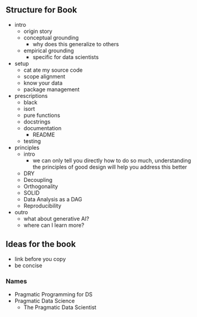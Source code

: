 ## Structure for Book

- intro
	- origin story
	- conceptual grounding
		- why does this generalize to others
	- empirical grounding
		- specific for data scientists
- setup
	- cat ate my source code
	- scope alignment
	- know your data
	- package management
- prescriptions
	- black
	- isort
	- pure functions
	- docstrings
	- documentation
		- README
	- testing
- principles
	- intro
		- we can only tell you directly how to do so much, understanding the principles of good design will help you address this better
	- DRY
	- Decoupling
	- Orthogonality
	- SOLID
	- Data Analysis as a DAG
	- Reproducibility
- outro
	- what about generative AI?
	- where can I learn more?


## Ideas for the book
- link before you copy
- be concise


### Names
- Pragmatic Programming for DS
- Pragmatic Data Science
	- The Pragmatic Data Scientist